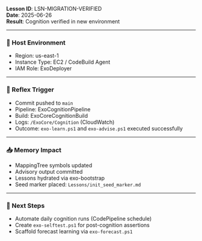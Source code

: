 **Lesson ID**: LSN-MIGRATION-VERIFIED  
**Date**: 2025-06-26  
**Result**: Cognition verified in new environment  

---

### 🛫 Host Environment

- Region: us-east-1  
- Instance Type: EC2 / CodeBuild Agent  
- IAM Role: ExoDeployer  

---

### 🧠 Reflex Trigger

- Commit pushed to `main`  
- Pipeline: ExoCognitionPipeline  
- Build: ExoCoreCognitionBuild  
- Logs: `/ExoCore/Cognition` (CloudWatch)  
- Outcome: `exo-learn.ps1` and `exo-advise.ps1` executed successfully  

---

### 📥 Memory Impact

- MappingTree symbols updated  
- Advisory output committed  
- Lessons hydrated via exo-bootstrap  
- Seed marker placed: `Lessons/init_seed_marker.md`

---

### 🔁 Next Steps

- Automate daily cognition runs (CodePipeline schedule)  
- Create `exo-selftest.ps1` for post-cognition assertions  
- Scaffold forecast learning via `exo-forecast.ps1`  
